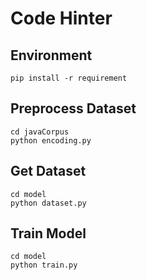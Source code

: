 # Code Hinter

## Environment
```shell
pip install -r requirement
```

## Preprocess Dataset
```shell
cd javaCorpus
python encoding.py
```

## Get Dataset
```shell
cd model
python dataset.py
```

## Train Model
```shell
cd model
python train.py
```